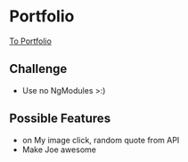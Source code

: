 # Portfolio

[To Portfolio](https://jaaguil2.github.io/portfolio/)


## Challenge
- Use no NgModules >:)

## Possible Features
 - on My image click, random quote from API
 - Make Joe awesome
